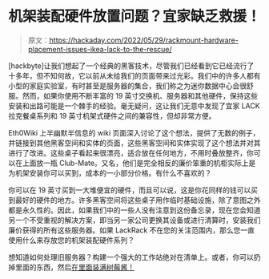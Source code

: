 # 机架装配硬件放置问题？宜家缺乏救援！

> 原文：<https://hackaday.com/2022/05/29/rackmount-hardware-placement-issues-ikea-lack-to-the-rescue/>

[hackbyte]让我们想起了一个经典的黑客技术，尽管我们已经看到它已经流行了十多年，但不知何故，它以前从未给我们的页面带来过光彩。我们中的许多人都有小型的家庭实验室，有时甚至是服务器的集合，我们称之为迷你数据中心会很舒服。然而，如果你使用不断丰富的 19 英寸交换机、服务器和其他硬件，保持这些安装和出路可能是一个棘手的经验。毫无疑问，这让我们无意中发现了宜家 LACK 拉克餐桌系列和 19 英寸机架式硬件之间的兼容性，但却非常方便。

Eth0Wiki 上半幽默半信息的 wiki 页面深入讨论了这个想法，提供了无数的例子，并链接到其他黑客空间和实体的页面，这些黑客空间和实体实现了这个想法并对其进行了改进。这些桌子看起来很漂亮，适合放在任何地方，不用时叠放整齐，你可以在上面放一瓶 Club-Mate。又名，他们是完全相反的廉价笨重的机柜实际上是为机架安装你可以买到，成本的一小部分价格。有什么不喜欢的？

你可以在 19 英寸买到一大堆便宜的硬件，而且可以说，这是你花同样的钱可以买到最好的硬件的地方。许多黑客空间将这些桌子用作临时基础设施，除了意图之外都是永久性的。因此，如果我们中的一些人没有注意到这份备忘录，现在您会知道另一个不受重视的解决方案，即当另一家公司更换其设备或进行清算时，安装我们廉价获得的所有这些服务器。如果 LackRack 不在您的关注范围内，那么您一直使用什么来存放您的机架装配硬件系列？

想知道如何处理旧服务器？构建一个强大的工作站绝对在清单上。或者，你可以扔掉里面的东西，然后[在里面装满树莓酱！](https://hackaday.com/2021/07/21/raspberry-pi-server-cluster-in-1u-rack-mount-case/)